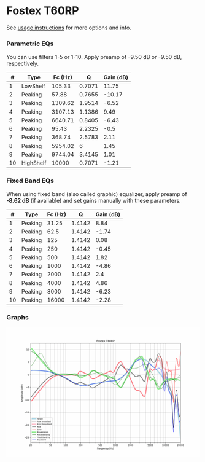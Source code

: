 # Fostex T60RP
See [usage instructions](https://github.com/jaakkopasanen/AutoEq#usage) for more options and info.

### Parametric EQs
You can use filters 1-5 or 1-10. Apply preamp of -9.50 dB or -9.50 dB, respectively.

|   # | Type      |   Fc (Hz) |      Q |   Gain (dB) |
|-----|-----------|-----------|--------|-------------|
|   1 | LowShelf  |    105.33 | 0.7071 |       11.75 |
|   2 | Peaking   |     57.88 | 0.7655 |      -10.17 |
|   3 | Peaking   |   1309.62 | 1.9514 |       -6.52 |
|   4 | Peaking   |   3107.13 | 1.1386 |        9.49 |
|   5 | Peaking   |   6640.71 | 0.8405 |       -6.43 |
|   6 | Peaking   |     95.43 | 2.2325 |       -0.5  |
|   7 | Peaking   |    368.74 | 2.5783 |        2.11 |
|   8 | Peaking   |   5954.02 | 6      |        1.45 |
|   9 | Peaking   |   9744.04 | 3.4145 |        1.01 |
|  10 | HighShelf |  10000    | 0.7071 |       -1.21 |

### Fixed Band EQs
When using fixed band (also called graphic) equalizer, apply preamp of **-8.62 dB** (if available) and set gains manually with these parameters.

|   # | Type    |   Fc (Hz) |      Q |   Gain (dB) |
|-----|---------|-----------|--------|-------------|
|   1 | Peaking |     31.25 | 1.4142 |        8.84 |
|   2 | Peaking |     62.5  | 1.4142 |       -1.74 |
|   3 | Peaking |    125    | 1.4142 |        0.08 |
|   4 | Peaking |    250    | 1.4142 |       -0.45 |
|   5 | Peaking |    500    | 1.4142 |        1.82 |
|   6 | Peaking |   1000    | 1.4142 |       -4.86 |
|   7 | Peaking |   2000    | 1.4142 |        2.4  |
|   8 | Peaking |   4000    | 1.4142 |        4.86 |
|   9 | Peaking |   8000    | 1.4142 |       -6.23 |
|  10 | Peaking |  16000    | 1.4142 |       -2.28 |

### Graphs
![](./Fostex%20T60RP.png)
